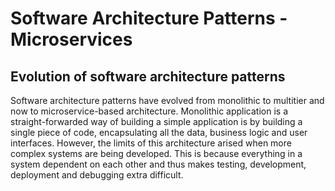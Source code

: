 # Software Architecture Patterns - Microservices

## Evolution of software architecture patterns
Software architecture patterns have evolved from monolithic to multitier and now to microservice-based architecture. Monolithic application is a straight-forwarded way of building a simple application is by building a single piece of code, encapsulating all the data, business logic and user interfaces. However, the limits of this architecture arised when more complex systems are being developed. This is because everything in a system dependent on each other and thus makes testing, development, deployment and debugging extra difficult. 
